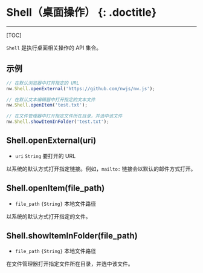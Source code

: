 # Shell（桌面操作） {: .doctitle}
---

[TOC]

`Shell` 是执行桌面相关操作的 API 集合。

## 示例

```javascript
// 在默认浏览器中打开指定的 URL
nw.Shell.openExternal('https://github.com/nwjs/nw.js');

// 在默认文本编辑器中打开指定的文本文件
nw.Shell.openItem('test.txt');

// 在文件管理器中打开指定文件所在目录，并选中该文件
nw.Shell.showItemInFolder('test.txt');
```

## Shell.openExternal(uri)

* `uri` `String` 要打开的 URL

以系统的默认方式打开指定链接。例如，`mailto:` 链接会以默认的邮件方式打开。

## Shell.openItem(file_path)

* `file_path` `{String}` 本地文件路径

以系统的默认方式打开指定的文件。

## Shell.showItemInFolder(file_path)

* `file_path` `{String}` 本地文件路径

在文件管理器打开指定文件所在目录，并选中该文件。